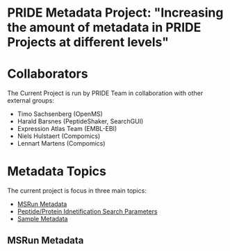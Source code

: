 PRIDE Metadata Project: "Increasing the amount of metadata in PRIDE Projects at different levels"
=================================================================================================

# Collaborators

The Current Project is run by PRIDE Team in collaboration with other external groups:

- Timo Sachsenberg (OpenMS)
- Harald Barsnes (PeptideShaker, SearchGUI)
- Expression Atlas Team (EMBL-EBI)
- Niels Hulstaert (Compomics)
- Lennart Martens (Compomics)

# Metadata Topics

The current project is focus in three main topics:

 - [MSRun Metadata](technical-metadata/msrun-metadata)
 - [Peptide/Protein Idnetification Search Parameters](technical-metadata/search-metadata)
 - [Sample Metadata]()


## MSRun Metadata

